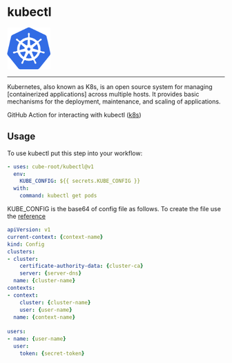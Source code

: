 # kubectl

<img src="https://github.com/kubernetes/kubernetes/raw/master/logo/logo.png" width="100">


---
Kubernetes, also known as K8s, is an open source system for managing [containerized applications]
across multiple hosts. It provides basic mechanisms for the deployment, maintenance,
and scaling of applications.


GitHub Action for interacting with kubectl ([k8s](https://kubernetes.io))



## Usage
To use kubectl put this step into your workflow:


```yaml
- uses: cube-root/kubectl@v1
  env:
    KUBE_CONFIG: ${{ secrets.KUBE_CONFIG }}
  with:
    command: kubectl get pods
```


KUBE_CONFIG is the base64 of config file as follows. To create the file use the [reference](https://github.com/abhisawesome/kubernetes-authentication)


```yaml
apiVersion: v1
current-context: {context-name}
kind: Config
clusters:
- cluster:
    certificate-authority-data: {cluster-ca}
    server: {server-dns}
  name: {cluster-name}
contexts:
- context:
    cluster: {cluster-name}
    user: {user-name}
  name: {context-name}

users:
- name: {user-name}
  user:
    token: {secret-token}
```
